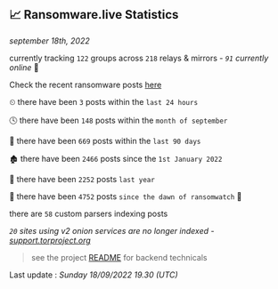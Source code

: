
## 📈 Ransomware.live Statistics
_september 18th, 2022_

currently tracking `122` groups across `218` relays & mirrors - _`91` currently online_ 📡

Check the recent ransomware posts [here](https://www.ransomware.live/#/recentposts)


⏲ there have been `3` posts within the `last 24 hours`

🕓 there have been `148` posts within the `month of september`

📅 there have been `669` posts within the `last 90 days`

🏚 there have been `2466` posts since the `1st January 2022`

🚀 there have been `2252` posts `last year`

🦕 there have been `4752` posts `since the dawn of ransomwatch` 🐣

there are `58` custom parsers indexing posts

_`20` sites using v2 onion services are no longer indexed - [support.torproject.org](https://support.torproject.org/onionservices/v2-deprecation/)_

> see the project [README](https://github.com/jmousqueton/ransomwatch#readme) for backend technicals



Last update : _Sunday 18/09/2022 19.30 (UTC)_

